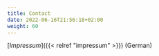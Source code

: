 ```yaml
---
title: Contact
date: 2022-06-16T21:56:18+02:00
weight: 60
---
```

[_Impressum_]({{< relref "impressum" >}}) (German)
